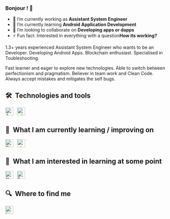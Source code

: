 ### Bonjour ! 🥖

- 🔭 I’m currently working as **Assistant System Engineer**
- 🌱 I’m currently learning **Android Application Development**
- 👯 I’m looking to collaborate on **Developing apps or dapps**
- ⚡ Fun fact: Interested in everything with a question**How its working?**

1.3+ years experienced Assistant System Engineer who wants to be an Developer. Developing Android Apps.  Blockchain enthusiast. Specialised in Toubleshooting.

Fast learner and eager to explore new technologies. Able to switch between perfectionism and pragmatism. Believer in team work and Clean Code. Always accept mistakes and mitigates the self bugs.

## 🛠  Technologies and tools

<a name="learning-now"></a>

<img src="https://img.shields.io/badge/Android-282C34?logo=android&logoColor=3DDC84" alt="Android logo" title="Android" height="25" />
&nbsp;
<img src="https://img.shields.io/badge/git-282C34?logo=git&logoColor=F05032" alt="git logo" title="git" height="25" />

<a name="learning-next"></a>

## 📖  What I am currently learning / improving on

<img src="https://img.shields.io/badge/Firebase-282C34?logo=firebase&logoColor=FFCA28" alt="Firebase logo" title="Firebase" height="25" />
&nbsp;
<img src="https://img.shields.io/static/v1?label=&message=styled-components&color=282C34&logo=styled-components&logoColor=DB7093" alt="styled-components logo" title="styled-components" height="25" />

## 👾  What I am interested in learning at some point

<img src="https://img.shields.io/badge/Next.js-282C34?logo=next.js&logoColor=FFFFFF" alt="Next.js logo" title="Next.js" height="25" />
&nbsp;
<img src="https://img.shields.io/badge/Express-282C34?logo=express&logoColor=FFFFFF" alt="Express.js logo" title="Express.js" height="25" />

## 🔍  Where to find me

[<img src="https://img.shields.io/badge/LinkedIn-282C34?logo=linkedin&logoColor=0077B5" alt="LinkedIn logo" title="LinkedIn" height="25" />](https://www.linkedin.com/in/samal-a-613451171)

